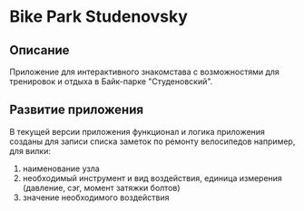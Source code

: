 # Bike Park Studenovsky

## Описание
Приложение для интерактивного знакомстава с возможностями для тренировок и отдыха в Байк-парке "Студеновский".

## Развитие приложения
В текущей версии приложения функционал и логика приложения созданы для записи списка заметок по ремонту велосипедов например, для вилки:
1. наименование узла
2. необходимый инструмент и вид воздействия, единица измерения (давление, сэг, момент затяжки болтов)
3. значение необходимого воздействия 

